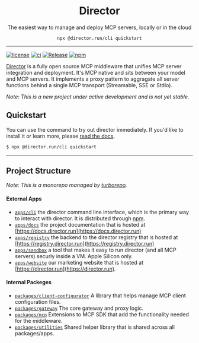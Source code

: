 <h1 align="center">Director</h1>
<p align="center">The easiest way to manage and deploy MCP servers, locally or in the cloud</p>

<p align="center"><code>npx @director.run/cli quickstart</code></p>

---

[![license](https://img.shields.io/badge/License-MIT-yellow.svg)](https://github.com/theworkingcompany/director/blob/main/LICENSE)
[![ci](https://github.com/theworkingcompany/director/workflows/CI/badge.svg)](https://github.com/theworkingcompany/director/actions/workflows/ci.yml)
[![Release](https://github.com/theworkingcompany/director/workflows/Release/badge.svg)](https://github.com/theworkingcompany/director/actions/workflows/release.yml)
[![npm](https://img.shields.io/npm/v/@director.run/cli.svg)](https://www.npmjs.com/package/@director.run/cli)

[Director](https://director.run) is a fully open source MCP middleware that unifies MCP server integration and deployment. It's MCP native and sits between your model and MCP servers. It implements a proxy pattern to aggragate all server functions behind a single MCP transport (Streamable, SSE or Stdio).

*Note: This is a new project under active development and is not yet stable.*

## Quickstart

You can use the command to try out director immediately. If you'd like to install it or learn more, please [read the docs](https://docs.director.run). 

```bash
$ npx @director.run/cli quickstart
```

---

## Project Structure

*Note: This is a monorepo managed by [turborepo](https://turbo.build/).*

#### External Apps

- [`apps/cli`](./apps/cli/README.md) the director command line interface, which is the primary way to interact with director. It is distributed through [npm](https://www.npmjs.com/package/@director.run/cli).
- [`apps/docs`](./apps/docs/README.md) the project documentation that is hosted at [https://docs.director.run](https://docs.director.run)
- [`apps/registry`](./apps/cli/README.md) the backend to the director registry that is hosted at [https://registry.director.run](https://registry.director.run)
- [`apps/sandbox`](./apps/cli/README.md) a tool that makes it easy to run director (and all MCP servers) securly inside a VM. Apple Silicon only. 
- [`apps/website`](./apps/cli/README.md) our marketing website that is hosted at [https://director.run](https://director.run).

#### Internal Packeges

- [`packages/client-configurator`](./packages/client-configurator/README.md) A library that helps manage MCP client configuration files.
- [`packages/gateway`](./packages/gateway/README.md) The core gateway and proxy logic.
- [`packages/mcp`](./packages/mcp/README.md) Extensions to MCP SDK  that add the functionality needed for the middleware.
- [`packages/utilities`](./packages/utilities/README.md) Shared helper library that is shared across all packages/apps. 